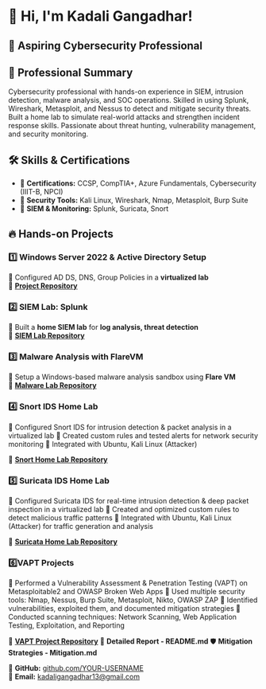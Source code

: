 # 👋 Hi, I'm Kadali Gangadhar!  
## **🔹 Aspiring Cybersecurity Professional**

## 📝 Professional Summary
Cybersecurity professional with hands-on experience in SIEM, intrusion detection, malware analysis, and SOC operations. Skilled in using Splunk, Wireshark, Metasploit, and Nessus to detect and mitigate security threats. Built a home lab to simulate real-world attacks and strengthen incident response skills. Passionate about threat hunting, vulnerability management, and security monitoring.


## 🛠 Skills & Certifications  
- 🏅 **Certifications:** CCSP, CompTIA+, Azure Fundamentals, Cybersecurity (IIIT-B, NPCI)  
- 🔹 **Security Tools:** Kali Linux, Wireshark, Nmap, Metasploit, Burp Suite  
- 🔹 **SIEM & Monitoring:** Splunk, Suricata, Snort 

## 🔥 Hands-on Projects  
### **1️⃣ Windows Server 2022 & Active Directory Setup**  
📌 Configured AD DS, DNS, Group Policies in a **virtualized lab**  
🔗 **[Project Repository](https://drive.google.com/file/d/1cz-4paTKuaKgcsgwfG5qKpUHOBslh70N/view?usp=sharing)**  

### **2️⃣ SIEM Lab: Splunk**  
📌 Built a **home SIEM lab** for **log analysis, threat detection**  
🔗 **[SIEM Lab Repository](https://github.com/YOUR-USERNAME/SIEM-Lab)**  

### **3️⃣ Malware Analysis with FlareVM**  
📌 Setup a Windows-based malware analysis sandbox using **Flare VM**  
🔗 **[Malware Lab Repository](https://github.com/YOUR-USERNAME/Malware-Lab)** 

### **4️⃣ Snort IDS Home Lab**
📌 Configured Snort IDS for intrusion detection & packet analysis in a virtualized lab
📌 Created custom rules and tested alerts for network security monitoring
📌 Integrated with Ubuntu, Kali Linux (Attacker)

🔗 **[Snort Home Lab Repository](https://docs.google.com/document/d/1NT4_WIZpRUrxmuL4VhAaBEv1XF35NKKuI-xaqhl_-mg/edit?usp=sharing)**

### **5️⃣ Suricata IDS Home Lab**
📌 Configured Suricata IDS for real-time intrusion detection & deep packet inspection in a virtualized lab
📌 Created and optimized custom rules to detect malicious traffic patterns
📌 Integrated with Ubuntu, Kali Linux (Attacker) for traffic generation and analysis

🔗 **[Suricata Home Lab Repository](https://docs.google.com/document/d/1C2D57fZWQlSoRCgN5QPutE9OPM0RWZ5qRJiJCxaoz94/edit?usp=sharing)**

### **6️⃣VAPT Projects**
📌 Performed a Vulnerability Assessment & Penetration Testing (VAPT) on Metasploitable2 and OWASP Broken Web Apps
📌 Used multiple security tools: Nmap, Nessus, Burp Suite, Metasploit, Nikto, OWASP ZAP
📌 Identified vulnerabilities, exploited them, and documented mitigation strategies
📌 Conducted scanning techniques: Network Scanning, Web Application Testing, Exploitation, and Reporting

🔗 **[VAPT Project Repository](https://github.com/KADALIGANGADHAR/VAPT-Project.git)**
📜 **Detailed Report - README.md**
🛡 **Mitigation Strategies - Mitigation.md**





🔗 **GitHub:** [github.com/YOUR-USERNAME](https://github.com/YOUR-USERNAME)  
🔗 **Email:** kadaligangadhar13@gmail.com
